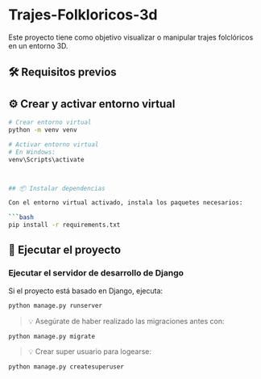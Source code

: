 # Trajes-Folkloricos-3d

Este proyecto tiene como objetivo visualizar o manipular trajes folclóricos en un entorno 3D.

## 🛠 Requisitos previos

## ⚙️ Crear y activar entorno virtual

```bash
# Crear entorno virtual
python -m venv venv

# Activar entorno virtual
# En Windows:
venv\Scripts\activate



## 📦 Instalar dependencias

Con el entorno virtual activado, instala los paquetes necesarios:

```bash
pip install -r requirements.txt
```

## 🚀 Ejecutar el proyecto



### Ejecutar el servidor de desarrollo de Django

Si el proyecto está basado en Django, ejecuta:

```bash
python manage.py runserver
```

> 💡 Asegúrate de haber realizado las migraciones antes con:

```bash
python manage.py migrate
```
> 💡 Crear super usuario para logearse:
```bash
python manage.py createsuperuser
```


